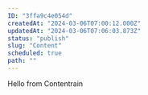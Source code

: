 ```yaml
---
ID: "3ffa9c4e054d"
createdAt: "2024-03-06T07:00:12.000Z"
updatedAt: "2024-03-06T07:06:03.873Z"
status: "publish"
slug: "Content"
scheduled: true
path: ""
---
```

Hello from Contentrain